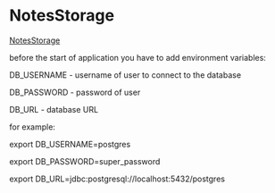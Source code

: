 # NotesStorage 
[NotesStorage](https://goit-notes.herokuapp.com)

before the start of application you have to add environment variables:

  DB_USERNAME - username of user to connect to the database
  
  DB_PASSWORD - password of user
  
  DB_URL - database URL

for example:

  export DB_USERNAME=postgres
  
  export DB_PASSWORD=super_password
  
  export DB_URL=jdbc:postgresql://localhost:5432/postgres
